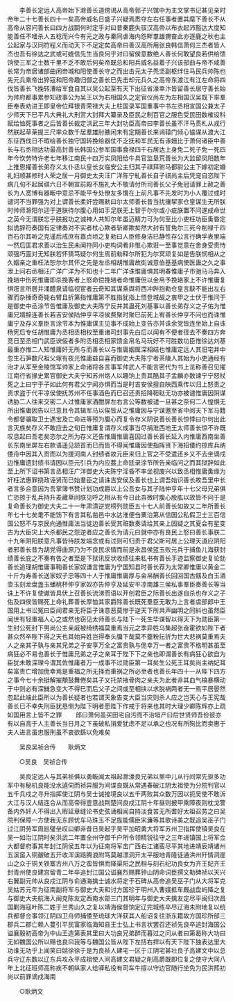 <!-- { "loadSidebar": true } -->
　　李善长定远人高帝始下滁善长道傍谒从高帝郭子兴馆中为主文掌书记甚见亲时帝年二十七善长四十一矣高帝威名日盛子兴疑焉悉夺左右任事者置其麾下善长不从高帝从容问善长曰四方战鬬何时定乎对曰昔秦鹿失驭汉高帝以布衣起沛豁达大度知能善任不嗜杀人五稔而兴今有元之政与秦同虐海内怨畔羣雄猬奋此亦逐鹿之秋也主公起家与汉同符程义而动天下不足定矣高帝曰善汉高所用张良韩信萧何三杰者皆人杰也吾有徐达之武或可媲信先生当良何乎对曰留侯意数绝人善长何敢望良若供给馈饷使三军之士数千里不乏不敢后何矣帝既总和阳兵威名益着子兴该部曲与帝不咸善长常为帝居诸部曲闲帝城和阳使善长守之而出击元太子秃坚副枢绊住马民兵帅陈也先元兵乘帝出猝寇和阳帝趣归御之善长巳先击却元兵久之高帝东渡江有江左命将四伐皆善长飞挽转漕给军食自其以吴公起至有天下出征省濠幸汴皆留善长居守善长始为帅府都事累参知政事公为吴王以为右相国久之定官仪尚左为左相国汉吴既下率羣臣奉表劝进王即皇帝位拜银青荣禄大夫上柱国录军国重事中书左丞相宣国公兼太子少师天下巳平凡大典礼大刑赏大封拜大纂录及臣民之制百官之服色受民田数榷设科赋给恤死事者之后皆善长裁定洪武三年大封功臣高帝曰李善长虽不汗马贯札从戎行然朕起草莱提三尺率众数千居羣雄肘腋闲未有定期善长来谒辕门倾心恊谋从渡大江东征西伐日不暇给善长独守国转挽给器仗不乏抚和军民无有诼姗比于萧何诸臣中善长与右丞相达功最高封善长韩国公参军国事食禄四千石居达上身免二死子免一死四年今忺劳特许老七年移江南民十四万实凤阳给牛具官监垦荒善长为大监留凤阳数年上推恩擢善长弟存义太仆丞以皇长女临安公主归其子祺拜驸马都尉公主下嫁初定婚礼妇顺甚修时人荣之居一月御史太夫汪广洋陈宁糺善长自子祺尚主后凭宠自恣陛下病几旬不起居祺六日不朝宣前殿不施礼大不敬请付所司善长父子免冠请罪上赦之善长为人宽博有器畈中意忌不能平专处僚友多懻在上前凡事不先发时为小人覆过或时谴诃不当罪强为对上谓善长柔奸尝赐勑曰尔太师善长昔当扰攘挈家仓皇谋生无所朕时帅师滁阳尔迎于道朕待尔腹心用如手足朕无上智于尔尔或小疵朕置不问遂成命世之英今无谓朕忘乎朕报功之诚神人共知尔年虽迈精力可为何至比小吏枉功臣夤昏定拟诡辞符奏国有定律奏对不实者杖心欺者斩卿欺矣然大封有誓免尔三死今削禄千四百石尔其听之克谨后戒庶有嘉贞顷之复勑曰人臣修身洁巳静性存公言行确孚表里端一然后匡君求善以治生民未闻符同小吏构词肴非惟心欺诳一至事觉意在舍身受责恃顽强巧面对无知朕若怀猜笃疑尔何生焉前勑释尔所犯为尔冥顽复如是告朕悯相从之久姻亲之重枉法恕尔尔其怀之先是左丞相胡惟庸故衘诚意伯基基病使医蛊之久之事泄上问右丞相汪广洋广洋为不知也十二年广洋诛惟庸惧其明春惟庸子市驰马马奔入挽辂中伤死惟庸即杀挽客者上怒命偿挽辂者命惟庸但以金帛予挽辂家上不许惟庸复惧诳言所居井涌醴泉请临视宦者云奇知其谋乘舆将西冲跸抱勒仓皇言鴃不能出左右骤而杂捶奇奇毙右臂且折第指惟庸第不胜指犹指上悟登城觇之衷甲之士伏于惟问于是御史中丞涂节告惟庸及御史大夫陈宁反并其蛊死刘基事以善长弟存义之子佑为惟庸兄壻辞连善长若吉安侯陆仲亨平凉侯费聚时聚巳前死上宥善长仲亨不问也而诛惟庸宁及存义羣臣言涂节本为惟庸谋主见事不成始上变告亦并诛余党皆连坐始上自诛杨宪后专任胡惟庸为丞相丞相权至重诸司封事先白后以闻有不便者径去不奏四方奔竞日至丞相门武臣谀佞者多附丞相丞相家馈金帛名马玩好不可胜数功臣惟徐达刘基最重亦惟二人知惟庸奸无所与而善长以与惟庸姻属深相结也惟庸定远人其旧宅井中忽生石笋数尺祖父塜有夜光惟庸益自喜而御史大夫陈宁者茶陵人其始为小吏通经有治才从军至金陵馆军帅家上命诸将各言事军帅武人不能言密代为书上览称善召见擢江南行省掾史累官御史大夫宁知苏州烙人以趣饷上责其酷其子孟麟亦数谏宁宁怒杖死之上曰宁于子如此何有君父宁闻亦惧而当是时吉安侯擅自陜西乘传以归上怒责之责求盗于代平凉侯使抚苏州不任事酒色而巳召还责招降靼鞑无功亦被谴惟庸因阴谋诱胁二人往来交密二人过惟庸家酒酣屏左右言公等数被谴一旦甚之奈何二人惶惧无所出惟庸因告以巳意且令其辑军马以俟皆从之惟庸因与宁谋邀至省中阅天下军马籍令都督骧取卫士遇宝及亡命进等预为腹心而复令存义阴说善长善长惊悸曰尔何出此言灭族矣存义不敢应去之旬日惟庸复谓存义成事当尽捐淮西地王太师善长惊不许既叹息起曰吾老矣恣尔之所为存义还告惟庸惟庸喜因过善长善长延入内惟庸西南坐善长东南坐屏左右款语遥见颔首而巳而皆不得闻惟庸因使指挥贤下海招倭约掠库兵纳倭舟中因其入贡而以为援河南人封绩者故元臣来归上官之不受遣还乡又不去坐谪戍边惟庸遗封绩书请因以臣元引兵为内应葢上命廷录涂节所告亲临问之而其狱辞如此至上所下诏书第言丞相汪广洋御史大夫陈宁淫昏不率坐视废兴以致丞相惟庸夤缘为奸枉法惠罪挠政诬贤而巳始羣臣之请诛吉安侯及善长也上谓吾始识善长故吾里中长者言多合意因为吾掌簿书赞计划功成爵以上公吾女与其子陆仲亨年十七父母兄弟俱亡恐掠于乱兵持升麦藏草间朕见呼之相从有今日此吾微时腹心股肱以故皆不问于是复命善长为御史大夫二十一年肃清逆党榜列勋臣五十七人前善长如故又二年所善长年七十七矣耄不能饬下有言其私凿邑中水达淮便刍粟治第从信国公私假卫士三百信国公怒不与京民向通惟庸法当徙边善长受其赃数奏请给其亲上固疑之其夏会有星变古为大臣灾上大杀都民之怨逆者应之善长为请元曰就中亦有良民上怒曰善长事朕二十九年阴阳朕意凡事皆待朕发端念或有过则可归责于君父斯可居上公理天道应阴阳者邪善长昔为胡党得曲原乃为不良民求情而前是永昌侯蓝玉败元兵于捕鱼儿海获封绩善长庇之不奏有告之者至是下狱讯反状收绩往来私书有善长手迹监察御史复论劾善长追理胡惟庸事鞫善长家奴谦言惟庸为宁国知县时善长荐为太常卿惟庸以黄金二十斤为寿善长送家奴子忠等四十人于惟庸惟庸厚与金帛酬善长回回国古劔及白玉酒壶玉刻龙盘盏玉蟠桃杯仲亨家奴亦告仲亨及延安平凉南雄三侯私事羣臣奏善长等当诛上不许复使谳皆具伏上召善长流涕而语以开创君臣之际善长出遂自杀也存义之子佑及四侯皆赐死上命礼葬善长厚恤其家爵除善长既死羣臣无敢为上言者虞部郎中王国用上书讼冤曰臣闻君亲无将臣子诛意恶莫惨于逆天下所共声幽明之同紏也虽然臣闻世有轻重福人心之或然也窃见太师善长与陆下一死生毕谋智以得天下为勋臣第一生封公死封下男尚公主亲戚被绮绣福莫重焉当元之季异姓乌集超张奋霍欲如陛下者甚众然卒陛下得之天也其始异姓岂得奉头牖下哉莫不虀粉抎折为世大悲祸莫重焉夫人之亲其子孰与亲其兄弟之子安享万全之富贵孰与佹幸万一者之富贵不格明甚虽至病狂必不易也善长于惟庸兄弟之子之亲耳于陛下下之亲也即谓善长有病狂心欲自为臣犹未敢深理今谓其佐惟庸者万一成事不过勋臣第一耳矣生公死王耳矣尚主纳妃耳矣富贵亡增加佹幸焉是重福之所无择而重祸之所必至者也善长年四十一从陛下四方之事今七十余挺解摧頺鼓舞倦矣其子又托禁掖骨肉之亲夫为此者非其血气槁暴横动于中则必有深雠急变大不得巳而后父子之间或至相挟以求脱祸两者无一焉平居晏然忽起此端此臣所以为善长疑者也若谓天象告变大臣当灾则杀人应之岂天心与王宪哉善长巳不幸失刑臣犹恳恻为陛下明者愿陛下作戒于将来也其时大理少卿陈辉亦上疏如国用言上皆不之罪 
　　郎曰萧何虽买田宅自污而不治垣产曰后世贤师吾俭彼亦有以自高于人主善长当日月之下虽破私捐爱犹虑不足以承之也况有所狥比而卖惠于夫人进言虽忠服刑虽不衷欲繇以免难矣 

　　吴良吴祯合传　　耿炳文 

　　○吴良　吴祯合传 

　　吴良定远人与其弟祯俱以勇畈闻太祖起滁濠良兄弟以里中儿从行间常先驱多功军中有秘机良能没水遉伺而祯异服为间谍良既从常遇春破江阴太祖使为分院判官以五千兵戍之寻升指挥使江阴与吴士诚接境良以五千两败其众数万因以扼吴使不敢泝大江与汉人结连合从而高帝得壹意战荆楚间良戍江阴十年昼则披甲乘障夜则枕戈警备内外奸人不得出入暇延章缝论书史弦诵相闻自持淡食苦无所耆好太祖召劳之曰吴院判保障一方使我无东顾忧车马珠玉不足旌能儒臣宋濂等其歌诗美之既追吴巫子门过江阴劳军周廵璧垒叹曰卿非昔日吴起乎吴平加昭勇大将军苏州卫指挥使镇吴良在吴一如治江阴时矣洪武二年置全州守御千户所令领精锐往守之三年进镇国上将军佥大都督府事其年封江阴侯五年以为征南将军击广西右江诸蛮尽平其地进靖辰靖诸州五溪蛮入铜皷破五开收浑溪踣腾浪附笃莫越漂洞开太平服地青隆徒通洪州歼情洞崖山之众于铜关铁寨古州八万之蛮皆惧而降渠阳之民相与刻石纪功良女为齐王妃齐王封青州使良建宫留青二年卒追封江国公谥襄烈赐葬钟山阴命词臣撰文勒碑祯以天兴右翼副元帅从良戍江阴与俞通海擒士诚水将定于石碑从高帝追吴巫子门从大将军克吴姑苏元年为征南副将军与御史大夫和讨方国珍于明州入曹娥抵车厩战盘屿降之复与御史大夫航海入闽克陈友定西南水部三门其明年与御史大夫擒友定尽平闽归次昌国剿海寇叶陈二姓于兰秀山久之复以靖海侯督饷定辽完城练卒尽辽海未附地复以统兵都督佥事领江阴四卫舟师捕倭至琉球大洋获其人船诏复往浙东籍故方国珍所部三郡兵二郡亡赖人蔓引平民富家临海知县王士弘上书言状罢召还祯先良卒追封海国公谥襄毅初高帝为中山王造第表其里曰大功良兄弟醉而暮过之问从者曰第曷称大功曰无如魏国公所以赐也良曰我等与魏国公皆从陛下左拮右捍以有天下陛下独表达里大功谁无功乎上闻笑曰姑徐徐于是为良祯人建宅一区于江阴宅甚壮良子高建文中以总兵守辽东数以辽东兵攻永平成祖使人间高建文君疑之削高爵既即位复之使守大同八年上北征班师高称疾不朝纵家人给驿私役有司车牛擅以守边官随行坐免为民洪熙初尚以前罪谪戍海南 

　　○耿炳文 

